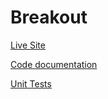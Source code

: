 # Breakout

[Live Site](https://seanyoung247.github.io/breakout/)

[Code documentation](https://seanyoung247.github.io/breakout/docs/)

[Unit Tests](https://seanyoung247.github.io/breakout/test.html)

